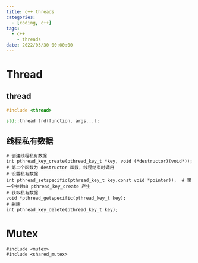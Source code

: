 ```yaml
---
title: c++ threads
categories: 
  - [coding, c++]
tags:
  - c++
    - threads
date: 2022/03/30 00:00:00
---
```


# Thread

## thread

```c++
#include <thread>

std::thread trd(function, args...);
```

## 线程私有数据

```shell
# 创建线程私有数据
int pthread_key_create(pthread_key_t *key, void (*destructor)(void*)); # 第二个函数为 destructor 函数，线程结束时调用
# 设置私有数据
int pthread_setspecific(pthread_key_t key,const void *pointer));  # 第一个参数由 pthread_key_create 产生
# 获取私有数据
void *pthread_getspecific(pthread_key_t key);
# 删除
int pthread_key_delete(pthread_key_t key);
```

# Mutex

```shell
#include <mutex>
#include <shared_mutex>
```

